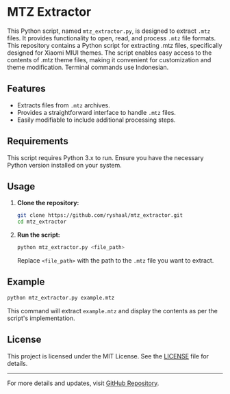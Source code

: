
# MTZ Extractor

This Python script, named `mtz_extractor.py`, is designed to extract `.mtz` files. It provides functionality to open, read, and process `.mtz` file formats.
This repository contains a Python script for extracting .mtz files, specifically designed for Xiaomi MIUI themes. The script enables easy access to the contents of .mtz theme files, making it convenient for customization and theme modification. Terminal commands use Indonesian.

## Features

- Extracts files from `.mtz` archives.
- Provides a straightforward interface to handle `.mtz` files.
- Easily modifiable to include additional processing steps.

## Requirements

This script requires Python 3.x to run. Ensure you have the necessary Python version installed on your system.

## Usage

1. **Clone the repository:**
   ```bash
   git clone https://github.com/ryshaal/mtz_extractor.git
   cd mtz_extractor
   ```

2. **Run the script:**
   ```bash
   python mtz_extractor.py <file_path>
   ```

   Replace `<file_path>` with the path to the `.mtz` file you want to extract.

## Example

```bash
python mtz_extractor.py example.mtz
```

This command will extract `example.mtz` and display the contents as per the script's implementation.

## License

This project is licensed under the MIT License. See the [LICENSE](LICENSE) file for details.

---

For more details and updates, visit [GitHub Repository](https://github.com/ryshaal).
